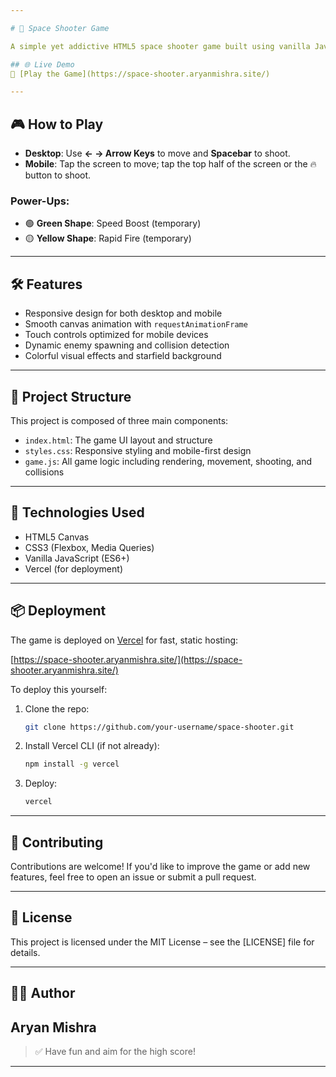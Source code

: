 ```yaml
---

# 🚀 Space Shooter Game

A simple yet addictive HTML5 space shooter game built using vanilla JavaScript, HTML Canvas, and CSS. Control your spaceship, shoot enemies, collect power-ups, and survive as long as possible!

## 🌐 Live Demo
🔗 [Play the Game](https://space-shooter.aryanmishra.site/)

---
```


## 🎮 How to Play

- **Desktop**: Use **← → Arrow Keys** to move and **Spacebar** to shoot.
- **Mobile**: Tap the screen to move; tap the top half of the screen or the 🔥 button to shoot.

### Power-Ups:
- 🟢 **Green Shape**: Speed Boost (temporary)
- 🟡 **Yellow Shape**: Rapid Fire (temporary)

---

## 🛠️ Features

- Responsive design for both desktop and mobile
- Smooth canvas animation with `requestAnimationFrame`
- Touch controls optimized for mobile devices
- Dynamic enemy spawning and collision detection
- Colorful visual effects and starfield background

---

## 📁 Project Structure

This project is composed of three main components:

- `index.html`: The game UI layout and structure
- `styles.css`: Responsive styling and mobile-first design
- `game.js`: All game logic including rendering, movement, shooting, and collisions

---

## 🧪 Technologies Used

- HTML5 Canvas
- CSS3 (Flexbox, Media Queries)
- Vanilla JavaScript (ES6+)
- Vercel (for deployment)

---

## 📦 Deployment

The game is deployed on [Vercel](https://vercel.com) for fast, static hosting:

[https://space-shooter.aryanmishra.site/](https://space-shooter.aryanmishra.site/)

To deploy this yourself:

1. Clone the repo:  
   ```bash
   git clone https://github.com/your-username/space-shooter.git
   ```
2. Install Vercel CLI (if not already):
   ```bash
   npm install -g vercel
   ```
3. Deploy:
   ```bash
   vercel
   ```

---

## 🤝 Contributing

Contributions are welcome! If you'd like to improve the game or add new features, feel free to open an issue or submit a pull request.

---

## 📜 License

This project is licensed under the MIT License – see the [LICENSE] file for details.

---

## 👨‍💻 Author

**Aryan Mishra**
---
> ✅ Have fun and aim for the high score!
--- 

